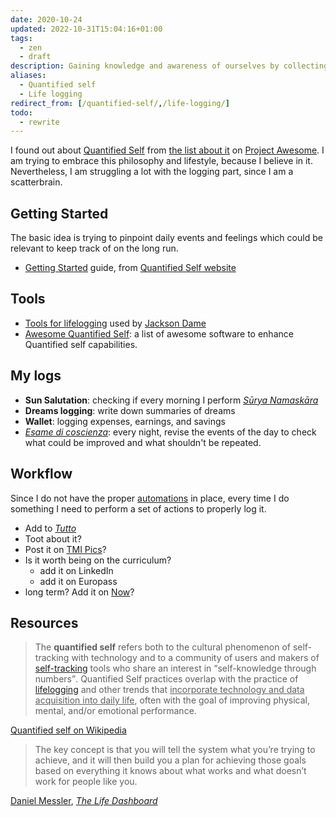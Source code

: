 ```yaml
---
date: 2020-10-24
updated: 2022-10-31T15:04:16+01:00
tags:
  - zen
  - draft
description: Gaining knowledge and awareness of ourselves by collecting any sort of data which concern us
aliases:
  - Quantified self
  - Life logging
redirect_from: [/quantified-self/,/life-logging/]
todo:
  - rewrite
---
```

I found out about [Quantified Self](https://en.wikipedia.org/wiki/Quantified_self 'Quantified Self on Wikipedia') from [the list about it](https://project-awesome.org/woop/awesome-quantified-self 'Awesome Quantified Self') on [Project Awesome](https://project-awesome.org 'Project Awesome'). I am trying to embrace this philosophy and lifestyle, because I believe in it. Nevertheless, I am struggling a lot with the logging part, since I am a scatterbrain.

## Getting Started

The basic idea is trying to pinpoint daily events and feelings which could be relevant to keep track of on the long run.

- [Getting Started](https://quantifiedself.com/get-started) guide, from [Quantified Self website](https://quantifiedself.com)

## Tools

- [Tools for lifelogging](https://www.jacksondame.com/blog/lifelogging-how-and-why-i-create-a-quantified-self#tools 'A list of all the tools I use currently - Lifelogging: How \(and Why\) I Create a Quantified Self') used by [Jackson Dame](https://www.jacksondame.com 'Jackson Dame')
- [Awesome Quantified Self](https://project-awesome.org/woop/awesome-quantified-self): a list of awesome software to enhance Quantified self capabilities.

## My logs

- **Sun Salutation**: checking if every morning I perform [<cite>Sūrya Namaskāra</cite>](https://en.wikipedia.org/wiki/Surya_Namaskar '“Surya Namaskar” on Wikipedia')
- **Dreams logging**: write down summaries of dreams
- **Wallet**: logging expenses, earnings, and savings
- *[Esame di coscienza](Esame%20di%20coscienza.md)*: every night, revise the events of the day to check what could be improved and what shouldn't be repeated.

## Workflow

Since I do not have the proper [automations](Automations.md) in place, every time I do something I need to perform a set of actions to properly log it.

- Add to <cite lang='it'><a href='https://tommi.space/tutto' hreflang='it' title='Tutto quello che io abbia mai fatto'>Tutto</a></cite>
- Toot about it?
- Post it on [TMI Pics](Pixelfed)?
- Is it worth being on the curriculum?
	- add it on LinkedIn
	- add it on Europass
- long term? Add it on [Now](Now)?

## Resources

> The **quantified self** refers both to the cultural phenomenon of self-tracking with technology and to a community of users and makers of [self-tracking](https://en.wikipedia.org/wiki/Self-tracking 'Self-tracking') tools who share an interest in <q>self-knowledge through numbers</q>. Quantified Self practices overlap with the practice of [lifelogging](https://en.wikipedia.org/wiki/Lifelog 'Lifelog') and other trends that <u>incorporate technology and data acquisition into daily life</u>, often with the goal of improving physical, mental, and/or emotional performance.

<p class='cite'><a href='https://en.wikipedia.org/wiki/Quantified_self' title='Quantified self on Wikipedia'>Quantified self on Wikipedia</a></p>

> The key concept is that you will tell the system what you’re trying to achieve, and it will then build you a plan for achieving those goals based on everything it knows about what works and what doesn’t work for people like you.

<p class='cite'><a href='https://danielmiessler.com' title='Daniel Messler'>Daniel Messler</a>, <cite><a href='https://danielmiessler.com/blog/the-life-dashboard/' title='The Life Dashboard'>The Life Dashboard</a></cite></p>
